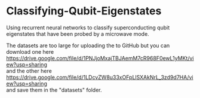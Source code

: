 # Classifying-Qubit-Eigenstates
Using recurrent neural networks to classify superconducting qubit eigenstates that have been probed by a microwave mode.

The datasets are too large for uploading the to GitHub but you can download one here  
https://drive.google.com/file/d/1PNJjoMxajTBJAemM7cR968F0ewL1yMKt/view?usp=sharing  
and the other here  
https://drive.google.com/file/d/1LDcvZW8u33xOFpLlSXAkNrL_3zd9d7HA/view?usp=sharing  
and save them in the "datasets" folder.
